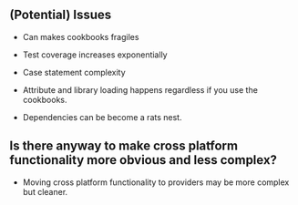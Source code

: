 ## (Potential) Issues 

- Can makes cookbooks fragiles

- Test coverage increases exponentially

- Case statement complexity

- Attribute and library loading happens regardless if you use the cookbooks.

- Dependencies can be become a rats nest.

## Is there anyway to make cross platform functionality more obvious and less complex?

- Moving cross platform functionality to providers may be more complex but cleaner.
